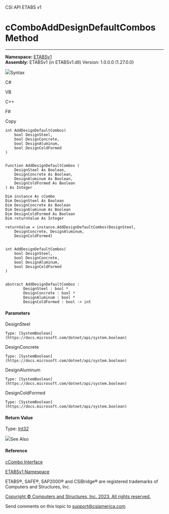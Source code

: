 ﻿

CSI API ETABS v1

# cComboAddDesignDefaultCombos Method  
  
---  
  
**Namespace:** [ETABSv1](2780f1b8-2033-5289-2298-1cdb2a7508d9.htm)  
**Assembly:** ETABSv1 (in ETABSv1.dll) Version: 1.0.0.0 (1.27.0.0)

![](../icons/SectionExpanded.png)Syntax

C#

VB

C++

F#

Copy

    
    
    int AddDesignDefaultCombos(
    	bool DesignSteel,
    	bool DesignConcrete,
    	bool DesignAluminum,
    	bool DesignColdFormed
    )
    
    
    Function AddDesignDefaultCombos ( 
    	DesignSteel As Boolean,
    	DesignConcrete As Boolean,
    	DesignAluminum As Boolean,
    	DesignColdFormed As Boolean
    ) As Integer
    
    Dim instance As cCombo
    Dim DesignSteel As Boolean
    Dim DesignConcrete As Boolean
    Dim DesignAluminum As Boolean
    Dim DesignColdFormed As Boolean
    Dim returnValue As Integer
    
    returnValue = instance.AddDesignDefaultCombos(DesignSteel, 
    	DesignConcrete, DesignAluminum, 
    	DesignColdFormed)
    
    
    int AddDesignDefaultCombos(
    	bool DesignSteel, 
    	bool DesignConcrete, 
    	bool DesignAluminum, 
    	bool DesignColdFormed
    )
    
    
    abstract AddDesignDefaultCombos : 
            DesignSteel : bool * 
            DesignConcrete : bool * 
            DesignAluminum : bool * 
            DesignColdFormed : bool -> int 
    

#### Parameters

DesignSteel

    Type: [SystemBoolean](https://docs.microsoft.com/dotnet/api/system.boolean)  

DesignConcrete

    Type: [SystemBoolean](https://docs.microsoft.com/dotnet/api/system.boolean)  

DesignAluminum

    Type: [SystemBoolean](https://docs.microsoft.com/dotnet/api/system.boolean)  

DesignColdFormed

    Type: [SystemBoolean](https://docs.microsoft.com/dotnet/api/system.boolean)  

#### Return Value

Type: [Int32](https://docs.microsoft.com/dotnet/api/system.int32)

![](../icons/SectionExpanded.png)See Also

#### Reference

[cCombo Interface](8c1d1b19-f7ba-858c-25b3-5986a0d9cbb8.htm)

[ETABSv1 Namespace](2780f1b8-2033-5289-2298-1cdb2a7508d9.htm)

ETABS®, SAFE®, SAP2000® and CSiBridge® are registered trademarks of Computers
and Structures, Inc.  

[Copyright © Computers and Structures, Inc. 2023. All rights
reserved.](http://www.csiamerica.com)

Send comments on this topic to
[support@csiamerica.com](mailto:support%40csiamerica.com?Subject=CSI%20API%20ETABS%20v1)

